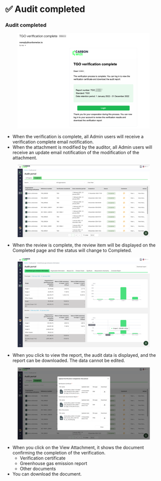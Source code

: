 # ✅ Audit completed

### Audit completed

<figure><img src="../../.gitbook/assets/image (1) (1) (1) (1).png" alt=""><figcaption></figcaption></figure>

* When the verification is complete, all Admin users will receive a verification complete email notification.
* When the attachment is modified by the auditor, all Admin users will receive an update email notification of the modification of the attachment.

<figure><img src="../../.gitbook/assets/image (1) (1) (1) (1) (1).png" alt=""><figcaption></figcaption></figure>

* When the review is complete, the review item will be displayed on the Completed page and the status will change to Completed.

<figure><img src="../../.gitbook/assets/image (2) (1) (1) (1).png" alt=""><figcaption></figcaption></figure>

* When you click to view the report, the audit data is displayed, and the report can be downloaded. The data cannot be edited.

<figure><img src="../../.gitbook/assets/image (3) (1) (1) (1).png" alt=""><figcaption></figcaption></figure>

* When you click on the View Attachment, it shows the document confirming the completion of the verification.
  * Verification certificate
  * Greenhouse gas emission report
  * Other documents
* You can download the document.
